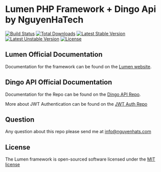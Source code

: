 # Lumen PHP Framework + Dingo Api by NguyenHaTech

[![Build Status](https://travis-ci.org/laravel/lumen-framework.svg)](https://travis-ci.org/laravel/lumen-framework)
[![Total Downloads](https://poser.pugx.org/laravel/lumen-framework/d/total.svg)](https://packagist.org/packages/laravel/lumen-framework)
[![Latest Stable Version](https://poser.pugx.org/laravel/lumen-framework/v/stable.svg)](https://packagist.org/packages/laravel/lumen-framework)
[![Latest Unstable Version](https://poser.pugx.org/laravel/lumen-framework/v/unstable.svg)](https://packagist.org/packages/laravel/lumen-framework)
[![License](https://poser.pugx.org/laravel/lumen-framework/license.svg)](https://packagist.org/packages/laravel/lumen-framework)

## Lumen Official Documentation

Documentation for the framework can be found on the [Lumen website](http://lumen.laravel.com/docs).

## Dingo API Official Documentation

Documentation for the Repo can be found on the [Dingo API Repo](https://github.com/dingo/api/wiki).

More about JWT Authentication can be found on the [JWT Auth Repo](https://github.com/tymondesigns/jwt-auth/wiki)

## Question
Any question about this repo please send me at info@nguyenhats.com

## License

The Lumen framework is open-sourced software licensed under the [MIT license](http://opensource.org/licenses/MIT)

